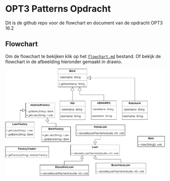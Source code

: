 # OPT3 Patterns Opdracht

Dit is de github repo voor de flowchart en document van de opdracht OPT3 16.2


## Flowchart

Om de flowchart te bekijken klik op het [`flowchart.md`](https://github.com/Peter-The-Great/Patterns-Opdracht/blob/main/flowchart.md) bestand.
Of bekijk de flowchart in de afbeelding hieronder gemaakt in drawio.

![afbeelding van drawio diagram](https://github.com/Peter-The-Great/Patterns-Opdracht/blob/main/LoanCalculate.drawio.png?raw=true)
